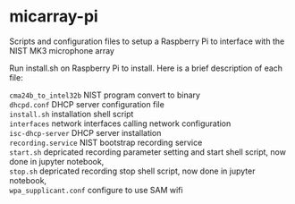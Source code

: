 # micarray-pi
Scripts and configuration files to setup a Raspberry Pi to interface with the NIST MK3 microphone array

Run install.sh on Raspberry Pi to install. Here is a brief description of each file:

`cma24b_to_intel32b` NIST program convert to binary <br>
`dhcpd.conf` DHCP server configuration file <br>
`install.sh` installation shell script <br>
`interfaces` network interfaces calling network configuration <br>
`isc-dhcp-server` DHCP server installation <br>
`recording.service` NIST bootstrap recording service <br>
`start.sh` depricated recording parameter setting and start shell script, now done in jupyter notebook, <br>
`stop.sh` depricated recording stop shell script, now done in jupyter notebook, <br>
`wpa_supplicant.conf` configure to use SAM wifi <br>

